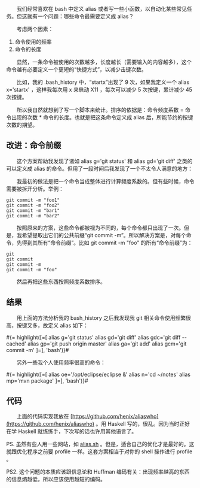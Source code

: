 　　我们经常喜欢在 bash 中定义 alias 或者写一些小函数，以自动化某些常见任务。但这就有一个问题：哪些命令最需要定义成 alias？

　　考虑两个因素：

1. 命令使用的频率
2. 命令的长度

　　显然，一条命令被使用的次数越多，长度越长（需要输入的内容越多），这个命令越有必要定义一个更短的“快捷方式”，以减少击键次数。

　　比如，我的 .bash_history 中，“startx”出现了 9 次，如果我定义一个 alias x='startx' ，这样我每次用 x 来启动 X11 ，每次可以减少 5 次按键，累计减少 45 次按键。

　　所以我自然就想到了写一个脚本来统计。排序的依据是：命令频度系数 = 命令出现的次数 * 命令的长度。也就是把这条命令定义成 alias 后，所能节约的按键次数的期望。

## 改进：命令前缀

　　这个方案帮助我发现了诸如 alias g='git status' 和 alias gd='git diff' 之类的可以定义成 alias 的命令。但用了一段时间后我发现了一个不太令人满意的地方：

　　我最初的做法是把一个命令当成整体进行计算频度系数的。但有些时候，命令需要被拆开分析。举例：

```
git commit -m "foo1"
git commit -m "foo2"
git commit -m "bar1"
git commit -m "bar2"
```

　　按照原来的方案，这些命令都被视为不同的，每个命令都只出现了一次。但是，我希望提取出它们的公共前缀“git commit -m”。所以解决方案是，对每个命令，先得到其所有“命令前缀”。比如 git commit -m "foo" 的所有“命令前缀”为：

```
git
git commit
git commit -m
git commit -m "foo"
```

　　然后再把这些东西按照频度系数排序。

## 结果

　　用上面的方法分析我的 bash_history 之后我发现我 git 相关命令使用频繁很高，按键又多，故定义 alias 如下：

#{= highlight([=[
alias g='git status'
alias gd='git diff'
alias gdc='git diff --cached'
alias gp='git push origin master'
alias ga='git add'
alias gcm='git commit -m'
]=], 'bash')}#

　　另外一些我个人使用频率很高的命令：

#{= highlight([=[
alias oe='/opt/eclipse/eclipse &'
alias n='cd ~/notes'
alias mp='mvn package'
]=], 'bash')}#

## 代码

　　上面的代码实现我放在 [https://github.com/henix/aliaswho](https://github.com/henix/aliaswho) 。用 Haskell 写的，很乱。因为当时正好在学 Haskell 就练练手，下次写的话也许用其他语言了。

PS. 虽然有些人用一些网站，如 [alias.sh](http://alias.sh/) 。但是，适合自己的优化才是最好的。这就跟优化程序之前要 profile 一样。这套方案相当于对你的 shell 操作进行 profile 。

PS2. 这个问题的本质应该跟信息论和 Huffman 编码有关：出现频率越高的东西的信息熵越低，所以应该使用越短的编码。
